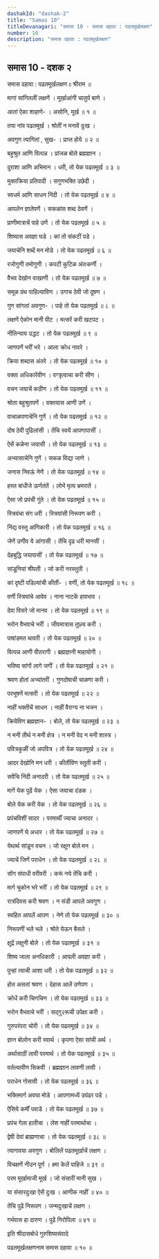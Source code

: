 ```yaml
---
dashakId: "dashak-2"
title: "Samas 10"
titleDevanagari: "समास 10 - समास दहावा : पढतमूर्खलक्षण"
number: 10
description: "समास दहावा : पढतमूर्खलक्षण"
---
```


## समास 10 - दशक २

समास दहावा : पढतमूर्खलक्षण॥ श्रीराम ॥

मागां सांगितलीं लक्षणें । मूर्खा‍आंगी चातुर्य बाणे ।

आतां ऐका शाहाणे- । असोनि, मूर्ख ॥ १ ॥

तया नांव पढतमूर्ख । श्रोतीं न मनावें दुःख ।

अवगुण त्यागितां , सुख- । प्राप्त होये ॥ २ ॥

बहुश्रुत आणि वित्पन्न । प्रांजळ बोले ब्रह्मज्ञान ।

दुराशा आणि अभिमान । धरी, तो येक पढतमूर्ख ॥ ३ ॥

मुक्तक्रिया प्रतिपादी । सगुणभक्ति उछेदी ।

स्वधर्म आणि साधन निंदी । तो येक पढतमूर्ख ॥ ४ ॥

आपलेन ज्ञातेपणें । सकळांस शब्द ठेवणें ।

प्राणीमात्राचें पाहे उणें । तो येक पढतमूर्ख ॥ ५ ॥

शिष्यास अवज्ञा घडे । कां तो संकटीं पडे ।

जयाचेनि शब्दें मन मोडे । तो येक पढतमूर्ख ॥ ६ ॥

रजोगुणी तमोगुणी । कपटी कुटिळ अंतःकर्णी ।

वैभव देखोन वाखाणी । तो येक पढतमूर्ख ॥ ७ ॥

समूळ ग्रंथ पाहिल्याविण । उगाच ठेवी जो दूषण ।

गुण सांगतां अवगुण- । पाहे तो येक पढतमूर्ख ॥ ८ ॥

लक्षणें ऐकोन मानी वीट । मत्सरें करी खटपट ।

नीतिन्याय उद्धट । तो येक पढतमूर्ख ॥ ९ ॥

जाणपणें भरीं भरे । आला क्रोध नावरे ।

क्रिया शब्दास अंतरे । तो येक पढतमूर्ख ॥ १० ॥

वक्ता अधिकारेंवीण । वग्त्रृत्वाचा करी सीण ।

वचन जयाचें कठीण । तो येक पढतमूर्ख ॥ ११ ॥

श्रोता बहुश्रुतपणें । वक्तयास आणी उणें ।

वाचाळपणाचेनि गुणें । तो येक पढतमूर्ख ॥ १२ ॥

दोष ठेवी पुढिलांसी । तेंचि स्वयें आपणापासीं ।

ऐसें कळेना जयासी । तो येक पढतमूर्ख ॥ १३ ॥

अभ्यासाचेनि गुणें । सकळ विद्या जाणे ।

जनास निवऊं नेणें । तो येक पढतमूर्ख ॥ १४ ॥

हस्त बांधीजे ऊर्णतंतें । लोभें मृत्य भ्रमरातें ।

ऐसा जो प्रपंची गुंते । तो येक पढतमूर्ख ॥ १५ ॥

स्त्रियंचा संग धरी । स्त्रियांसी निरूपण करी ।

निंद्य वस्तु आंगिकारी । तो येक पढतमूर्ख ॥ १६ ॥

जेणें उणीव ये आंगासी । तेंचि दृढ धरी मानसीं ।

देहबुद्धि जयापासीं । तो येक पढतमूर्ख ॥ १७ ॥

सांडूनियां श्रीपती । जो करी नरस्तुती ।

कां दृष्टी पडिल्यांची कीर्ती- । वर्णी, तो येक पढतमूर्ख ॥ १८ ॥

वर्णी स्त्रियांचे आवेव । नाना नाटकें हावभाव ।

देवा विसरे जो मानव । तो येक पढतमूर्ख ॥ १९ ॥

भरोन वैभवाचे भरीं । जीवमात्रास तुछ्य करी ।

पाषांडमत थावरी । तो येक पढतमूर्ख ॥ २० ॥

वित्पन्न आणी वीतरागी । ब्रह्मज्ञानी माहायोगी ।

भविष्य सांगों लागे जगीं । तो येक पढतमूर्ख ॥ २१ ॥

श्रवण होतां अभ्यांतरीं । गुणदोषाची चाळणा करी ।

परभूषणें मत्सरी । तो येक पढतमूर्ख ॥ २२ ॥

नाहीं भक्तीचें साधन । नाहीं वैराग्य ना भजन ।

क्रियेविण ब्रह्मज्ञान- । बोले, तो येक पढतमूर्ख ॥ २३ ॥

न मनी तीर्थ न मनी क्षेत्र । न मनी वेद न मनी शास्त्र ।

पवित्रकुळीं जो अपवित्र । तो येक पढतमूर्ख ॥ २४ ॥

आदर देखोनि मन धरी । कीर्तीविण स्तुती करी ।

सवेंचि निंदी अनादरी । तो येक पढतमूर्ख ॥ २५ ॥

मागें येक पुढें येक । ऐसा जयाचा दंडक ।

बोले येक करी येक । तो येक पढतमूर्ख ॥ २६ ॥

प्रपंचविशीं सादर । परमार्थीं ज्याचा अनादर ।

जाणपणें घे अधार । तो येक पढतमूर्ख ॥ २७ ॥

येथार्थ सांडून वचन । जो रक्षून बोले मन ।

ज्याचें जिणें पराधेन । तो येक पढतमूर्ख ॥ २८ ॥

सोंग संपाधी वरीवरी । करूं नये तेंचि करी ।

मार्ग चुकोन भरे भरीं । तो येक पढतमूर्ख ॥ २९ ॥

रात्रंदिवस करी श्रवण । न संडी आपले अवगुण ।

स्वहित आपलें आपण । नेणे तो येक पढतमूर्ख ॥ ३० ॥

निरूपणीं भले भले । श्रोते ये‍ऊन बैसले ।

क्षुद्रें लक्षुनी बोले । तो येक पढतमूर्ख ॥ ३१ ॥

शिष्य जाला अनधिकारी । आपली अवज्ञा करी ।

पुन्हां त्याची आशा धरी । तो येक पढतमूर्ख ॥ ३२ ॥

होत असतां श्रवण । देहास आलें उणेपण ।

क्रोधें करी चिणचिण । तो येक पढतमूर्ख ॥ ३३ ॥

भरोन वैभवाचे भरीं । सद्गु२रूची उपेक्षा करी ।

गुरुपरंपरा चोरी । तो येक पढतमूर्ख ॥ ३४ ॥

ज्ञान बोलोन करी स्वार्थ । कृपणा ऐसा सांची अर्थ ।

अर्थासाठीं लावी परमार्थ । तो येक पढतमूर्ख ॥ ३५ ॥

वर्तल्यावीण सिकवी । ब्रह्मज्ञान लावणी लावी ।

पराधेन गोसावी । तो येक पढतमूर्ख ॥ ३६ ॥

भक्तिमार्ग अवघा मोडे । आपणामध्यें उपंढर पडे ।

ऐसिये कर्मीं पवाडे । तो येक पढतमूर्ख ॥ ३७ ॥

प्रपंच गेला हातीचा । लेश नाहीं परमार्थाचा ।

द्वेषी देवां ब्राह्मणाचा । तो येक पढतमूर्ख ॥ ३८ ॥

त्यागावया अवगुण । बोलिलें पढतमूर्खाचें लक्षण ।

विचक्षणें नी‍उन पूर्ण । क्ष्मा केलें पाहिजे ॥ ३९ ॥

परम मूर्खामाजी मूर्ख । जो संसारीं मानी सुख ।

या संसारदुःखा ऐसें दुःख । आणीक नाहीं ॥ ४० ॥

तेंचि पुढें निरूपण । जन्मदुःखाचें लक्षण ।

गर्भवास हा दारुण । पुढें निरोपिला ॥ ४१ ॥

इति श्रीदासबोधे गुरुशिष्यसंवादे

पढतमूर्खलक्षणनाम समास दहावा ॥ १० ॥